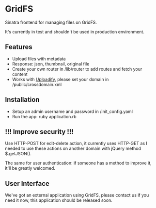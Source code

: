 # GridFS

Sinatra frontend for managing files on GridFS.

It's currently in test and shouldn't be used in production environment.

## Features

* Upload files with metadata
* Response: json, thumbnail, original file
* Create your own router in /lib/router to add routes and fetch your content
* Works with [Uploadify](http://www.uploadify.com/), please set your domain in /public/crossdomain.xml

## Installation

* Setup an admin username and password in /init_config.yaml
* Run the app: ruby application.rb

## !!! Improve security !!!

Use HTTP-POST for edit-delete action, it currently uses HTTP-GET as I needed to use these actions
on another domain with jQuery method $.getJSON().

The same for user authentication: if someone has a method to improve it, it'll be greatly welcomed.

## User Interface

We've got an external application using GridFS, please contact us if you need it now, this application
should be released soon.